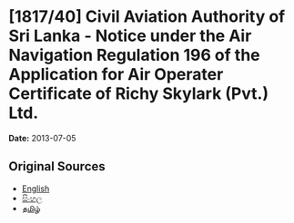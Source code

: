# [1817/40] Civil Aviation Authority of Sri Lanka - Notice under the Air Navigation Regulation 196 of the Application for Air Operater Certificate of Richy Skylark (Pvt.) Ltd.

**Date:** 2013-07-05

## Original Sources

- [English](https://documents.gov.lk/view/extra-gazettes/2013/7/1817-40_E.pdf)
- [සිංහල](https://documents.gov.lk/view/extra-gazettes/2013/7/1817-40_S.pdf)
- [தமிழ்](https://documents.gov.lk/view/extra-gazettes/2013/7/1817-40_T.pdf)
